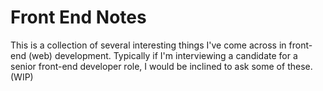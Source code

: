 # Front End Notes
This is a collection of several interesting things I've come across in front-end (web) development. Typically if I'm interviewing a candidate for a senior front-end developer role, I would be inclined to ask some of these. (WIP)

